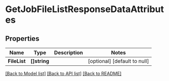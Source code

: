 # GetJobFileListResponseDataAttributes

## Properties
Name | Type | Description | Notes
------------ | ------------- | ------------- | -------------
**FileList** | **[]string** |  | [optional] [default to null]

[[Back to Model list]](../README.md#documentation-for-models) [[Back to API list]](../README.md#documentation-for-api-endpoints) [[Back to README]](../README.md)

